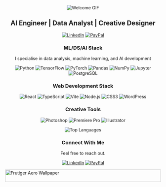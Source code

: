 <div align="center"> <img src="https://web.archive.org/web/20090821130500im_/http://geocities.com/FashionAvenue/Runway/5875/welcome5.gif" alt="Welcome GIF"/> </div>

<h2 align="center"> AI Engineer | Data Analyst | Creative Designer</h2>

<p align="center">
  <a href="https://www.linkedin.com/in/kevinnkansah"><img src="https://img.shields.io/badge/LinkedIn-0077B5?style=for-the-badge&logo=linkedin&logoColor=white" alt="LinkedIn" /></a>
  <a href="https://www.paypal.com/paypalme/8negus8"><img src="https://img.shields.io/badge/Support_My_Work-00457C?style=for-the-badge&logo=paypal&logoColor=white" alt="PayPal" /></a>
</p>

<h3 align="center">  ML/DS/AI Stack</h3>

<p align="center">I specialise in data analysis, machine learning, and AI development</p>

<p align="center">
  <img src="https://img.shields.io/badge/Python-3776AB?style=for-the-badge&logo=python&logoColor=white" alt="Python" />
  <img src="https://img.shields.io/badge/TensorFlow-FF6F00?style=for-the-badge&logo=tensorflow&logoColor=white" alt="TensorFlow" />
  <img src="https://img.shields.io/badge/PyTorch-EE4C2C?style=for-the-badge&logo=pytorch&logoColor=white" alt="PyTorch" />
  <img src="https://img.shields.io/badge/Pandas-150458?style=for-the-badge&logo=pandas&logoColor=white" alt="Pandas" />
  <img src="https://img.shields.io/badge/NumPy-013243?style=for-the-badge&logo=numpy&logoColor=white" alt="NumPy" />
  <img src="https://img.shields.io/badge/Jupyter-F37626?style=for-the-badge&logo=jupyter&logoColor=white" alt="Jupyter" />
  <img src="https://img.shields.io/badge/PostgreSQL-336791?style=for-the-badge&logo=postgresql&logoColor=white" alt="PostgreSQL" />
</p>

<h3 align="center">  Web Development Stack</h3>

<p align="center">
  <img src="https://img.shields.io/badge/React-61DAFB?style=for-the-badge&logo=react&logoColor=black" alt="React" />
  <img src="https://img.shields.io/badge/TypeScript-3178C6?style=for-the-badge&logo=typescript&logoColor=white" alt="TypeScript" />
  <img src="https://img.shields.io/badge/Vite-646CFF?style=for-the-badge&logo=vite&logoColor=white" alt="Vite" />
  <img src="https://img.shields.io/badge/Node.js-339933?style=for-the-badge&logo=nodedotjs&logoColor=white" alt="Node.js" />
  <img src="https://img.shields.io/badge/CSS3-1572B6?style=for-the-badge&logo=css3&logoColor=white" alt="CSS3" />
  <img src="https://img.shields.io/badge/WordPress-21759B?style=for-the-badge&logo=wordpress&logoColor=white" alt="WordPress" />
</p>

<h3 align="center">  Creative Tools</h3>

<p align="center">
  <img src="https://img.shields.io/badge/Photoshop-31A8FF?style=for-the-badge&logo=adobephotoshop&logoColor=white" alt="Photoshop" />
  <img src="https://img.shields.io/badge/Premiere_Pro-9999FF?style=for-the-badge&logo=adobepremierepro&logoColor=white" alt="Premiere Pro" />
  <img src="https://img.shields.io/badge/Illustrator-FF9A00?style=for-the-badge&logo=adobeillustrator&logoColor=white" alt="Illustrator" />
</p>

<div align="center">
  <img src="https://github-readme-stats.vercel.app/api/top-langs/?username=kevinnkansah&layout=compact&theme=swift&hide_border=true" alt="Top Languages" />
</div>

<h3 align="center">  Connect With Me</h3>

<p align="center">Feel free to reach out.</p>

<p align="center">
  <a href="https://www.linkedin.com/in/kevinnkansah"><img src="https://img.shields.io/badge/LinkedIn-Connect-0077B5?style=for-the-badge&logo=linkedin&logoColor=white" alt="LinkedIn" /></a>
  <a href="https://www.paypal.com/paypalme/8negus8"><img src="https://img.shields.io/badge/PayPal-Support_My_Work-00457C?style=for-the-badge&logo=paypal&logoColor=white" alt="PayPal" /></a>
</p>

<div> <img src="https://wallpapers.com/images/high/surreal-bubbles-fantasy-landscape-eqieq07phnts12io.webp" alt="Frutiger Aero Wallpaper" style="width: 100%; height: 40px;"> </div>
